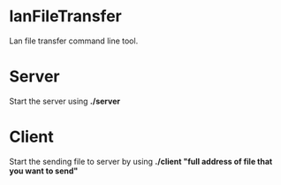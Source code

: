 lanFileTransfer
===============
Lan file transfer command line tool.


Server
======
Start the server using **./server**

Client
======
Start the sending file to server by using **./client "full address of file that you want to send"**
